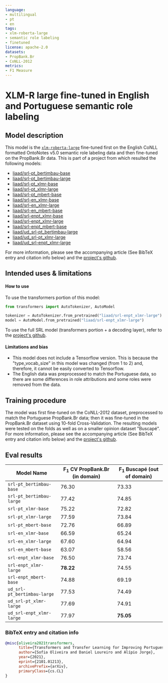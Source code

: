 ```yaml
---
language:
- multilingual
- pt
- en
tags:
- xlm-roberta-large
- semantic role labeling
- finetuned
license: apache-2.0
datasets:
- PropBank.Br
- CoNLL-2012
metrics:
- F1 Measure
---
```



# XLM-R large fine-tuned in English and Portuguese semantic role labeling

## Model description

This model is the [`xlm-roberta-large`](https://huggingface.co/xlm-roberta-large) fine-tuned first on the English CoNLL formatted OntoNotes v5.0 semantic role labeling data and then fine-tuned on the PropBank.Br data. This is part of a project from which resulted the following models:

* [liaad/srl-pt_bertimbau-base](https://huggingface.co/liaad/srl-pt_bertimbau-base)
* [liaad/srl-pt_bertimbau-large](https://huggingface.co/liaad/srl-pt_bertimbau-large)
* [liaad/srl-pt_xlmr-base](https://huggingface.co/liaad/srl-pt_xlmr-base)
* [liaad/srl-pt_xlmr-large](https://huggingface.co/liaad/srl-pt_xlmr-large)
* [liaad/srl-pt_mbert-base](https://huggingface.co/liaad/srl-pt_mbert-base)
* [liaad/srl-en_xlmr-base](https://huggingface.co/liaad/srl-en_xlmr-base)
* [liaad/srl-en_xlmr-large](https://huggingface.co/liaad/srl-en_xlmr-large)
* [liaad/srl-en_mbert-base](https://huggingface.co/liaad/srl-en_mbert-base)
* [liaad/srl-enpt_xlmr-base](https://huggingface.co/liaad/srl-enpt_xlmr-base)
* [liaad/srl-enpt_xlmr-large](https://huggingface.co/liaad/srl-enpt_xlmr-large)
* [liaad/srl-enpt_mbert-base](https://huggingface.co/liaad/srl-enpt_mbert-base)
* [liaad/ud_srl-pt_bertimbau-large](https://huggingface.co/liaad/ud_srl-pt_bertimbau-large)
* [liaad/ud_srl-pt_xlmr-large](https://huggingface.co/liaad/ud_srl-pt_xlmr-large)
* [liaad/ud_srl-enpt_xlmr-large](https://huggingface.co/liaad/ud_srl-enpt_xlmr-large)

For more information, please see the accompanying article (See BibTeX entry and citation info below) and the [project's github](https://github.com/asofiaoliveira/srl_bert_pt).


## Intended uses & limitations

#### How to use

To use the transformers portion of this model:
```python
from transformers import AutoTokenizer, AutoModel

tokenizer = AutoTokenizer.from_pretrained("liaad/srl-enpt_xlmr-large")
model = AutoModel.from_pretrained("liaad/srl-enpt_xlmr-large")
```

To use the full SRL model (transformers portion + a decoding layer), refer to the [project's github](https://github.com/asofiaoliveira/srl_bert_pt).


#### Limitations and bias

- This model does not include a Tensorflow version. This is because the "type_vocab_size" in this model was changed (from 1 to 2) and, therefore, it cannot be easily converted to Tensorflow.
- The English data was preprocessed to match the Portuguese data, so there are some differences in role attributions and some roles were removed from the data.


## Training procedure

The model was first fine-tuned on the CoNLL-2012 dataset, preprocessed to match the Portuguese PropBank.Br data; then it was fine-tuned in the PropBank.Br dataset using 10-fold Cross-Validation. The resulting models were tested on the folds as well as on a smaller opinion dataset "Buscapé". For more information, please see the accompanying article (See BibTeX entry and citation info below) and the [project's github](https://github.com/asofiaoliveira/srl_bert_pt).

## Eval results


| Model Name | F<sub>1</sub> CV PropBank.Br (in domain) | F<sub>1</sub> Buscapé (out of domain) |
| --------------- | ------ | ----- | 
| `srl-pt_bertimbau-base` | 76.30 | 73.33 | 
| `srl-pt_bertimbau-large` | 77.42 | 74.85 | 
| `srl-pt_xlmr-base` | 75.22 | 72.82 | 
| `srl-pt_xlmr-large` | 77.59 | 73.84 | 
| `srl-pt_mbert-base` | 72.76 | 66.89 | 
| `srl-en_xlmr-base` | 66.59 | 65.24 | 
| `srl-en_xlmr-large` | 67.60 | 64.94 | 
| `srl-en_mbert-base` | 63.07 | 58.56 | 
| `srl-enpt_xlmr-base` | 76.50 | 73.74 | 
| `srl-enpt_xlmr-large` | **78.22** | 74.55 | 
| `srl-enpt_mbert-base` | 74.88 | 69.19 | 
| `ud_srl-pt_bertimbau-large` | 77.53 | 74.49 | 
| `ud_srl-pt_xlmr-large` | 77.69 | 74.91 |
| `ud_srl-enpt_xlmr-large` | 77.97 | **75.05** | 


### BibTeX entry and citation info

```bibtex
@misc{oliveira2021transformers,
      title={Transformers and Transfer Learning for Improving Portuguese Semantic Role Labeling}, 
      author={Sofia Oliveira and Daniel Loureiro and Alípio Jorge},
      year={2021},
      eprint={2101.01213},
      archivePrefix={arXiv},
      primaryClass={cs.CL}
}
```